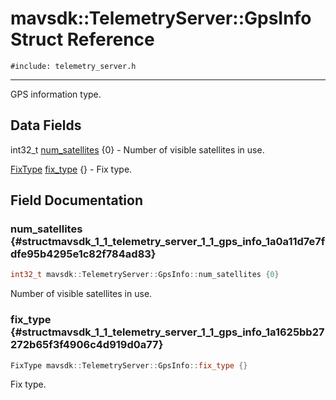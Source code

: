 # mavsdk::TelemetryServer::GpsInfo Struct Reference
`#include: telemetry_server.h`

----


GPS information type. 


## Data Fields


int32_t [num_satellites](#structmavsdk_1_1_telemetry_server_1_1_gps_info_1a0a11d7e7fdfe95b4295e1c82f784ad83) {0} - Number of visible satellites in use.

[FixType](classmavsdk_1_1_telemetry_server.md#classmavsdk_1_1_telemetry_server_1ac3acfa87349708ecf8b53c8e7426e36e) [fix_type](#structmavsdk_1_1_telemetry_server_1_1_gps_info_1a1625bb27272b65f3f4906c4d919d0a77) {} - Fix type.


## Field Documentation


### num_satellites {#structmavsdk_1_1_telemetry_server_1_1_gps_info_1a0a11d7e7fdfe95b4295e1c82f784ad83}

```cpp
int32_t mavsdk::TelemetryServer::GpsInfo::num_satellites {0}
```


Number of visible satellites in use.


### fix_type {#structmavsdk_1_1_telemetry_server_1_1_gps_info_1a1625bb27272b65f3f4906c4d919d0a77}

```cpp
FixType mavsdk::TelemetryServer::GpsInfo::fix_type {}
```


Fix type.

